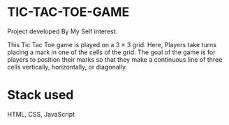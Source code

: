 # TIC-TAC-TOE-GAME

Project developed By My Self interest.

This Tic Tac Toe game is played on a 3 × 3 grid. Here, Players take turns placing a mark in one of the cells of the grid. The goal of the game is for players to position their marks so that they make a continuous line of three cells vertically, horizontally, or diagonally.

# Stack used
 HTML, CSS, JavaScript
